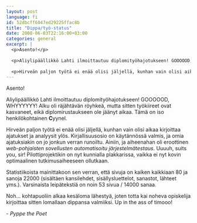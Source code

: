 ```yaml
---
layout: post
language: fi
id: 52dbcff6047ed29225ffac8b
title: "Dippa/työ-status"
date: 2008-06-03T22:16:00+03:00
categories: general
excerpt: |
  <p>Asento!</p>
  
  <p>Aliylipäällikkö Lahti ilmoittautuu diplomityöhajotukseen! GOOOOOD, WHYYYYYY! Alku oli räjähtävän röyhkeä, mutta sitten työkiireet ovat kasvaneet, eikä diplomirustaukseen ole jäänyt aikaa. Tämä on iso henkilökohtainen <strong>C</strong>yynel.</p>
  
  <p>Hirveän paljon työtä ei enää olisi jäljellä, kunhan vain olisi aikaa kirjoittaa ajatukset ja analyysit ylös. Kirjallisuusosio on käytännössä valmis, ja omia ajatuksiakin on jo jonkun verran runoiltu. Ainiin, ja aiheenahan oli eroottinen <em>web-pohjaisten sovellusten automatisoitu järjestelmätestaus</em>. Uuuuh, suits you, sir! Pilottiprojektikin on nyt kunnialla plakkarissa, vaikka ei nyt kovin optimaalinen tutkimusaiheeseen ollutkaan.</p>
---
```

<p>Asento!</p>

<p>Aliylipäällikkö Lahti ilmoittautuu diplomityöhajotukseen! GOOOOOD, WHYYYYYY! Alku oli räjähtävän röyhkeä, mutta sitten työkiireet ovat kasvaneet, eikä diplomirustaukseen ole jäänyt aikaa. Tämä on iso henkilökohtainen <strong>C</strong>yynel.</p>

<p>Hirveän paljon työtä ei enää olisi jäljellä, kunhan vain olisi aikaa kirjoittaa ajatukset ja analyysit ylös. Kirjallisuusosio on käytännössä valmis, ja omia ajatuksiakin on jo jonkun verran runoiltu. Ainiin, ja aiheenahan oli eroottinen <em>web-pohjaisten sovellusten automatisoitu järjestelmätestaus</em>. Uuuuh, suits you, sir! Pilottiprojektikin on nyt kunnialla plakkarissa, vaikka ei nyt kovin optimaalinen tutkimusaiheeseen ollutkaan.</p>

<p>Statistiikoista mainittakoon sen verran, että sivuja on kaiken kaikkiaan 80 ja sanoja 22000 (sisältäen kansilehdet, sisällysluettelot, sanastot, lähteet yms.). Varsinaista leipätekstiä on noin 53 sivua / 14000 sanaa.</p>

<p>Noh... kohtapuoliin alkaa kesäloma lähestyä, joten totta kai noheva opiskelija kirjoittaa sitten lomallaan dippansa valmiiksi. Up in the ass of timooo!</p>

<p>- <em>Pyppe the Poet</em></p>